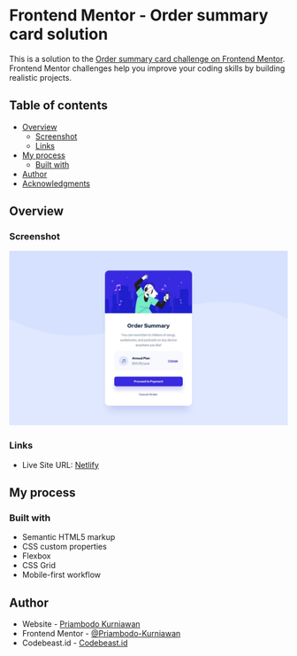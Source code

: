 # Frontend Mentor - Order summary card solution

This is a solution to the [Order summary card challenge on Frontend Mentor](https://www.frontendmentor.io/challenges/order-summary-component-QlPmajDUj). Frontend Mentor challenges help you improve your coding skills by building realistic projects.

## Table of contents

- [Overview](#overview)
  - [Screenshot](#screenshot)
  - [Links](#links)
- [My process](#my-process)
  - [Built with](#built-with)
- [Author](#author)
- [Acknowledgments](#acknowledgments)

## Overview

### Screenshot

![](./design/desktop-design.jpg)

### Links

- Live Site URL: [Netlify](https://clever-dijkstra-13479e.netlify.app/)

## My process

### Built with

- Semantic HTML5 markup
- CSS custom properties
- Flexbox
- CSS Grid
- Mobile-first workflow

## Author

- Website - [Priambodo Kurniawan](https://priambodokurniawan.com)
- Frontend Mentor - [@Priambodo-Kurniawan](https://www.frontendmentor.io/profile/Priambodo-Kurniawan)
- Codebeast.id - [Codebeast.id](https://codebeast.id/)

